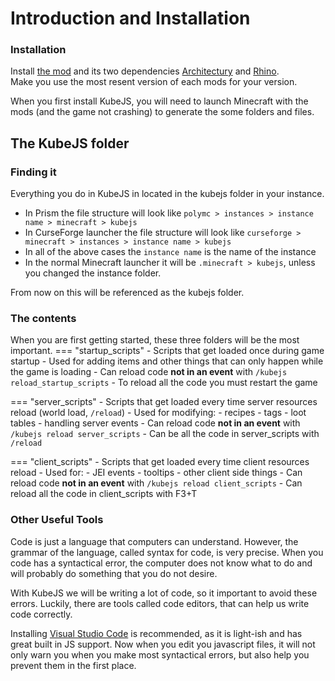 # Introduction and Installation

### Installation

Install [the mod](https://www.curseforge.com/minecraft/mc-mods/kubejs) and its two dependencies [Architectury](https://www.curseforge.com/minecraft/mc-mods/architectury-api) and [Rhino](https://www.curseforge.com/minecraft/mc-mods/rhino).  
Make you use the most resent version of each mods for your version.  

When you first install KubeJS, you will need to launch Minecraft with the mods (and the game not crashing) to generate the some folders and files.

## The KubeJS folder

### Finding it

Everything you do in KubeJS in located in the kubejs folder in your instance.

- In Prism the file structure will look like `polymc > instances > instance name > minecraft > kubejs`
- In CurseForge launcher the file structure will look like `curseforge > minecraft > instances > instance name > kubejs`
- In all of the above cases the `instance name` is the name of the instance
- In the normal Minecraft launcher it will be `.minecraft > kubejs`, unless you changed the instance folder.

From now on this will be referenced as the kubejs folder.

### The contents 
When you are first getting started, these three folders will be the most important.
=== "startup_scripts"
    - Scripts that get loaded once during game startup
    - Used for adding items and other things that can only happen while the game is loading
    - Can reload code **not in an event** with `/kubejs reload_startup_scripts`
    - To reload all the code you must restart the game

=== "server_scripts"
    - Scripts that get loaded every time server resources reload (world load, `/reload`)
    - Used for modifying: 
        - recipes
        - tags
        - loot tables
        - handling server events
    - Can reload code **not in an event** with `/kubejs reload server_scripts`
    - Can be all the code in server\_scripts with `/reload`

=== "client_scripts"
    - Scripts that get loaded every time client resources reload
    - Used for: 
        - JEI events
        - tooltips
        - other client side things
    - Can reload code **not in an event** with `/kubejs reload client_scripts`
    - Can reload all the code in client\_scripts with F3+T

<!-- === "assets"
    - Acts as a resource pack
    - you can put any client resources in here, like: 
        - textures 
            - Example: assets/kubejs/textures/item/test\_item.png
        - models
        - lang
        - etc.
    - Can be reloaded by pressing F3 + T
    - Can reload **only** the lang files (so faster) `/kubejs reload lang`
    - Read more about it [here](https://mods.latvian.dev/books/kubejs-legacy/page/loading-assets-and-data).

=== "config"
    - KubeJS config storage.
    - This is also the only directory that scripts can access other than world directory

=== "data"
    - Acts as a datapack
    - you can put any server resources in here, like: 
        - loot tables 
            - Example: data/kubejs/loot\_tables/blocks/test\_block.json
        - functions
        - etc
    - Can be reloaded with `/reload`
    - Read more about it [here](https://tbd). -->


<!-- You can find type-specific logs in logs/kubejs/ directory -->

### Other Useful Tools

Code is just a language that computers can understand. However, the grammar of the language, called syntax for code, is very precise. When you code has a syntactical error, the computer does not know what to do and will probably do something that you do not desire.

With KubeJS we will be writing a lot of code, so it important to avoid these errors. Luckily, there are tools called code editors, that can help us write code correctly.

Installing [Visual Studio Code](https://code.visualstudio.com/) is recommended, as it is light-ish and has great built in JS support. Now when you edit you javascript files, it will not only warn you when you make most syntactical errors, but also help you prevent them in the first place.